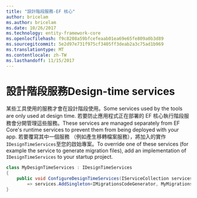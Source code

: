 ```yaml
---
title: "設計階段服務-EF 核心"
author: bricelam
ms.author: bricelam
ms.date: 10/26/2017
ms.technology: entity-framework-core
ms.openlocfilehash: f9c8208a59bfcefeaab01ea69e65fe809a0b3d89
ms.sourcegitcommit: 5e2d97e731f975cf3405ff3deab2a3c75ad1b969
ms.translationtype: MT
ms.contentlocale: zh-TW
ms.lasthandoff: 11/15/2017
---
```

<a name="design-time-services"></a><span data-ttu-id="53008-102">設計階段服務</span><span class="sxs-lookup"><span data-stu-id="53008-102">Design-time services</span></span>
====================
<span data-ttu-id="53008-103">某些工具使用的服務才會在設計階段使用。</span><span class="sxs-lookup"><span data-stu-id="53008-103">Some services used by the tools are only used at design time.</span></span> <span data-ttu-id="53008-104">若要防止應用程式正在部署的 EF 核心執行階段服務會分開管理這些服務。</span><span class="sxs-lookup"><span data-stu-id="53008-104">These services are managed separately from EF Core's runtime services to prevent them from being deployed with your app.</span></span> <span data-ttu-id="53008-105">若要覆寫其中一個服務 （例如產生移轉檔案服務），將加入的實作`IDesignTimeServices`至您的啟始專案。</span><span class="sxs-lookup"><span data-stu-id="53008-105">To override one of these services (for example the service to generate migration files), add an implementation of `IDesignTimeServices` to your startup project.</span></span>

``` csharp
class MyDesignTimeServices : IDesignTimeServices
{
    public void ConfigureDesignTimeServices(IServiceCollection services)
        => services.AddSingleton<IMigrationsCodeGenerator, MyMigrationsCodeGenerator>()
}
```
